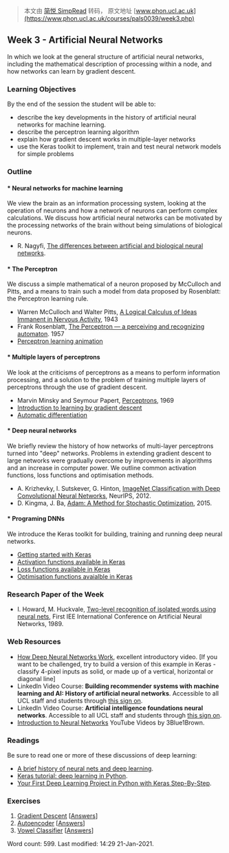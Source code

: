 > 本文由 [简悦 SimpRead](http://ksria.com/simpread/) 转码， 原文地址 [www.phon.ucl.ac.uk](https://www.phon.ucl.ac.uk/courses/pals0039/week3.php)

Week 3 - Artificial Neural Networks
-----------------------------------

In which we look at the general structure of artificial neural networks, including the mathematical description of processing within a node, and how networks can learn by gradient descent.

### Learning Objectives

By the end of the session the student will be able to:

*   describe the key developments in the history of artificial neural networks for machine learning.
*   describe the perceptron learning algorithm
*   explain how gradient descent works in multiple-layer networks
*   use the Keras toolkit to implement, train and test neural network models for simple problems

### Outline

#### *   Neural networks for machine learning

We view the brain as an information processing system, looking at the operation of neurons and how a network of neurons can perform complex calculations. We discuss how artificial neural networks can be motivated by the processing networks of the brain without being simulations of biological neurons.

*   R. Nagyfi, [The differences between artificial and biological neural networks](https://towardsdatascience.com/the-differences-between-artificial-and-biological-neural-networks-a8b46db828b7).

#### *   The Perceptron

We discuss a simple mathematical of a neuron proposed by McCulloch and Pitts, and a means to train such a model from data proposed by Rosenblatt: the Perceptron learning rule.

*   Warren McCulloch and Walter Pitts, [A Logical Calculus of Ideas Immanent in Nervous Activity](https://www.cs.cmu.edu/~./epxing/Class/10715/reading/McCulloch.and.Pitts.pdf), 1943
*   Frank Rosenblatt, [The Perceptron — a perceiving and recognizing automaton](https://blogs.umass.edu/brain-wars/files/2016/03/rosenblatt-1957.pdf). 1957
*   [Perceptron learning animation](https://www.youtube.com/watch?v=d3J9FbwkG24)

#### *   Multiple layers of perceptrons

We look at the criticisms of perceptrons as a means to perform information processing, and a solution to the problem of training multiple layers of perceptrons through the use of gradient descent.

*   Marvin Minsky and Seymour Papert, [Perceptrons](https://mitpress.mit.edu/books/perceptrons), 1969
*   [Introduction to learning by gradient descent](https://builtin.com/data-science/gradient-descent)
*   [Automatic differentiation](https://en.wikipedia.org/wiki/Automatic_differentiation)

#### *   Deep neural networks

We briefly review the history of how networks of multi-layer perceptrons turned into "deep" networks. Problems in extending gradient descent to large networks were gradually overcome by improvements in algorithms and an increase in computer power. We outline common activation functions, loss functions and optimisation methods.

*   A. Krizhevky, I. Sutskever, G. Hinton, [ImageNet Classification with Deep Convolutional Neural Networks](https://proceedings.neurips.cc/paper/2012/file/c399862d3b9d6b76c8436e924a68c45b-Paper.pdf), NeurIPS, 2012.
*   D. Kingma, J. Ba, [Adam: A Method for Stochastic Optimization](https://arxiv.org/abs/1412.6980), 2015.

#### *   Programing DNNs

We introduce the Keras toolkit for building, training and running deep neural networks.

*   [Getting started with Keras](https://keras.io/getting_started/intro_to_keras_for_engineers/)
*   [Activation functions available in Keras](https://keras.io/api/layers/activations/)
*   [Loss functions available in Keras](https://keras.io/api/losses/)
*   [Optimisation functions avaialble in Keras](https://keras.io/api/optimizers/)

### Research Paper of the Week

*   I. Howard, M. Huckvale, [Two-level recognition of isolated words using neural nets](https://www.phon.ucl.ac.uk/courses/pals0039/papers/HowHuc89.pdf), First IEE International Conference on Artificial Neural Networks, 1989.

### Web Resources

*   [How Deep Neural Networks Work](https://www.youtube.com/watch?v=ILsA4nyG7I0), excellent introductory video. [If you want to be challenged, try to build a version of this example in Keras - classify 4-pixel inputs as solid, or made up of a vertical, horizontal or diagonal line]
*   LinkedIn Video Course: **Building recommender systems with machine learning and AI: History of artificial neural networks**. Accessible to all UCL staff and students through [this sign on](https://www.linkedin.com/checkpoint/enterprise/login/69919578?application=learning).
*   LinkedIn Video Course: **Artificial intelligence foundations neural networks**. Accessible to all UCL staff and students through [this sign on](https://www.linkedin.com/checkpoint/enterprise/login/69919578?application=learning).
*   [Introduction to Neural Networks](https://www.3blue1brown.com/neural-networks) YouTube Videos by 3Blue1Brown.

### Readings

Be sure to read one or more of these discussions of deep learning:

*   [A brief history of neural nets and deep learning](https://www.skynettoday.com/overviews/neural-net-history/).
*   [Keras tutorial: deep learning in Python](https://elitedatascience.com/keras-tutorial-deep-learning-in-python).
*   [Your First Deep Learning Project in Python with Keras Step-By-Step](https://machinelearningmastery.com/tutorial-first-neural-network-python-keras/).

### Exercises

1.  [Gradient Descent](https://colab.research.google.com/github/mhuckvale/pals0039/blob/master/Exercise_3_1.ipynb) [[Answers](https://colab.research.google.com/github/mhuckvale/pals0039/blob/master/Answers_3_1.ipynb)]
2.  [Autoencoder](https://colab.research.google.com/github/mhuckvale/pals0039/blob/master/Exercise_3_2.ipynb) [[Answers](https://colab.research.google.com/github/mhuckvale/pals0039/blob/master/Answers_3_2.ipynb)]
3.  [Vowel Classifier](https://colab.research.google.com/github/mhuckvale/pals0039/blob/master/Exercise_3_3.ipynb) [[Answers](https://colab.research.google.com/github/mhuckvale/pals0039/blob/master/Answers_3_3.ipynb)]

Word count: 599. Last modified: 14:29 21-Jan-2021.